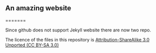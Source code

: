 ## An amazing website
=======

Since github does not support Jekyll website there are now two repo.


The licence of the files in this repository is [Attribution-ShareAlike 3.0 Unported (CC BY-SA 3.0)](http://creativecommons.org/licenses/by-sa/3.0/deed.en_US)
